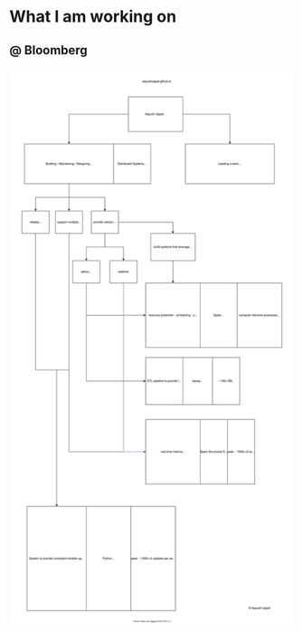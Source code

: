 # What I am working on

## @ Bloomberg

<div class="centerme">
<a href="../files/bbg-work.svg" target="_blank">
<img class="" alt="Aayush Uppal @ Bloomberg LP" src="../files/bbg-work.svg">
</a>
</div>
